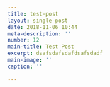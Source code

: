 ```yaml
---
title: test-post
layout: single-post
date: 2018-11-06 10:44
meta-description: ''
number: 12
main-title: Test Post
excerpt: dsafsdafsdafdsafsdadf
main-image: ''
caption: ''

---
```

